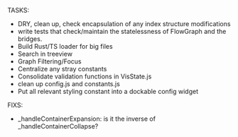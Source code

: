TASKS:
- DRY, clean up, check encapsulation of any index structure modifications
- write tests that check/maintain the statelessness of FlowGraph and the bridges.
- Build Rust/TS loader for big files
- Search in treeview
- Graph Filtering/Focus
- Centralize any stray constants
- Consolidate validation functions in VisState.js
- clean up config.js and constants.js
- Put all relevant styling constant into a dockable config widget

FIXS:
- _handleContainerExpansion: is it the inverse of _handleContainerCollapse?